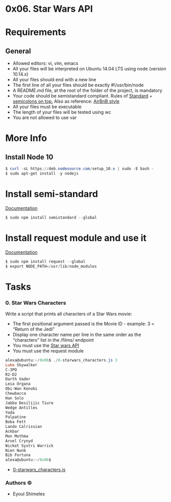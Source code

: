 # 0x06. Star Wars API

# Requirements
## General
* Allowed editors: vi, vim, emacs
* All your files will be interpreted on Ubuntu 14.04 LTS using node (version 10.14.x)
* All your files should end with a new line
* The first line of all your files should be exactly #!/usr/bin/node
* A README.md file, at the root of the folder of the project, is mandatory
* Your code should be semistandard compliant. Rules of [Standard](https://standardjs.com/rules.html) + [semicolons on top.](https://github.com/standard/semistandard)  Also as reference: [AirBnB style](https://github.com/airbnb/javascript)
* All your files must be executable
* The length of your files will be tested using wc
* You are not allowed to use var

# More Info
## Install Node 10

```powershell
$ curl -sL https://deb.nodesource.com/setup_10.x | sudo -E bash -
$ sudo apt-get install -y nodejs
```
# Install semi-standard
[Documentation](https://github.com/standard/semistandard)
```powershell
$ sudo npm install semistandard --global
```
# Install request module and use it
[Documentation](https://github.com/request/request)

```powershell
$ sudo npm install request --global
$ export NODE_PATH=/usr/lib/node_modules
```
# Tasks
### 0. Star Wars Characters

Write a script that prints all characters of a Star Wars movie:

* The first positional argument passed is the Movie ID - example: 3 = “Return of the Jedi”
* Display one character name per line in the same order as the “characters” list in the /films/ endpoint
* You must use the [Star wars API](https://swapi-api.alx-tools.com/)
* You must use the request module
```powershell
alexa@ubuntu:~/0x06$ ./0-starwars_characters.js 3
Luke Skywalker
C-3PO
R2-D2
Darth Vader
Leia Organa
Obi-Wan Kenobi
Chewbacca
Han Solo
Jabba Desilijic Tiure
Wedge Antilles
Yoda
Palpatine
Boba Fett
Lando Calrissian
Ackbar
Mon Mothma
Arvel Crynyd
Wicket Systri Warrick
Nien Nunb
Bib Fortuna
alexa@ubuntu:~/0x06$ 
```
* [0-starwars_characters.js](./0-starwars_characters.js)

### Authors &copy;

- Eyoul Shimeles